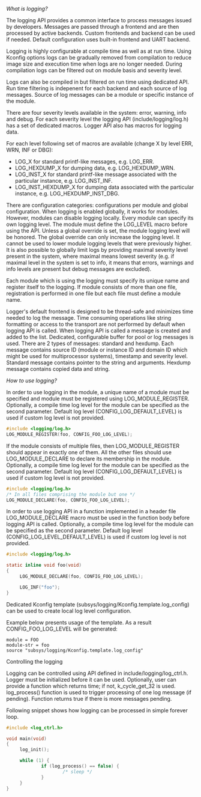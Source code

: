 *What is logging?*

The logging API provides a common interface to process messages issued by developers. Messages are passed through a frontend and are then processed by active backends. Custom frontends and backend can be used if needed. Default configuration uses built-in frontend and UART backend.

Logging is highly configurable at compile time as well as at run time. Using Kconfig options logs can be gradually removed from compilation to reduce image size and execution time when logs are no longer needed. During compilation logs can be filtered out on module basis and severity level.

Logs can also be compiled in but filtered on run time using dedicated API. Run time filtering is indepenent for each backend and each source of log messages. Source of log messages can be a module or specific instance of the module. 

There are four severity levels available in the system: error, warning, info and debug. For each severity level the logging API (include/logging/log.h) has a set of dedicated macros. Logger API also has macros for logging data. 

For each level following set of macros are available (change X by level ERR, WRN, INF or DBG):
- LOG_X for standard printf-like messages, e.g. LOG_ERR.
- LOG_HEXDUMP_X for dumping data, e.g. LOG_HEXDUMP_WRN.
- LOG_INST_X for standard printf-like message associated with the particular instance, e.g. LOG_INST_INF.
- LOG_INST_HEXDUMP_X for dumping data associated with the particular instance, e.g. LOG_HEXDUMP_INST_DBG.

There are configuration categories: configurations per module and global configuration. When logging is enabled globally, it works for modules. However, modules can disable logging locally. Every module can specify its own logging level. The module must define the LOG_LEVEL macro before using the API. Unless a global override is set, the module logging level will be honored. The global override can only increase the logging level. It cannot be used to lower module logging levels that were previously higher. It is also possible to globally limit logs by providing maximal severity level present in the system, where maximal means lowest severity (e.g. if maximal level in the system is set to info, it means that errors, warnings and info levels are present but debug messages are excluded).

Each module which is using the logging must specify its unique name and register itself to the logging. If module consists of more than one file, registration is performed in one file but each file must define a module name.

Logger's default frontend is designed to be thread-safe and minimizes time needed to log the message. Time consuming operations like string formatting or access to the transport are not performed by default when logging API is called. When logging API is called a message is created and added to the list. Dedicated, configurable buffer for pool or log messages is used. There are 2 types of messages: standard and hexdump. Each message contains source ID (module or instance ID and domain ID which might be used for multiprocessor systems), timestamp and severity level. Standard message contains pointer to the string and arguments. Hexdump message contains copied data and string. 

*How to use logging?*

In order to use logging in the module, a unique name of a module must be specified and module must be registered using LOG_MODULE_REGISTER. Optionally, a compile time log level for the module can be specified as the second parameter. Default log level (CONFIG_LOG_DEFAULT_LEVEL) is used if custom log level is not provided.

```c
#include <logging/log.h>
LOG_MODULE_REGISTER(foo, CONFIG_FOO_LOG_LEVEL);
```

If the module consists of multiple files, then LOG_MODULE_REGISTER should appear in exactly one of them. All the other files should use LOG_MODULE_DECLARE to declare its membership in the module. Optionally, a compile time log level for the module can be specified as the second parameter. Default log level (CONFIG_LOG_DEFAULT_LEVEL) is used if custom log level is not provided.

```c
#include <logging/log.h>
/* In all files comprising the module but one */
LOG_MODULE_DECLARE(foo, CONFIG_FOO_LOG_LEVEL);
```

In order to use logging API in a function implemented in a header file LOG_MODULE_DECLARE macro must be used in the function body before logging API is called. Optionally, a compile time log level for the module can be specified as the second parameter. Default log level (CONFIG_LOG_LEVEL_DEFAULT_LEVEL) is used if custom log level is not provided.

```c
#include <logging/log.h>

static inline void foo(void)
{
     LOG_MODULE_DECLARE(foo, CONFIG_FOO_LOG_LEVEL);

     LOG_INF("foo");
}
```

Dedicated Kconfig template (subsys/logging/Kconfig.template.log_config) can be used to create local log level configuration.

Example below presents usage of the template. As a result CONFIG_FOO_LOG_LEVEL will be generated:

```
module = FOO
module-str = foo
source "subsys/logging/Kconfig.template.log_config"
```

Controlling the logging

Logging can be controlled using API defined in include/logging/log_ctrl.h. Logger must be initialized before it can be used. Optionally, user can provide a function which returns time; if not, k_cycle_get_32 is used. log_process() function is used to trigger processing of one log message (if pending). Function returns true if there is more messages pending. 

Following snippet shows how logging can be processed in simple forever loop.

```c
#include <log_ctrl.h>

void main(void)
{
     log_init();

     while (1) {
             if (log_process() == false) {
                     /* sleep */
             }
     }
}
```


